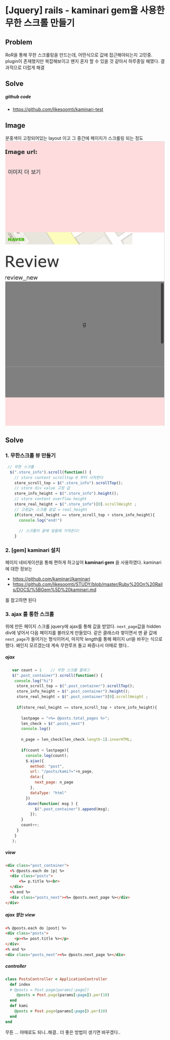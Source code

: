 # [Jquery] rails - kaminari gem을 사용한 무한 스크롤 만들기

## Problem 
RoR을 통해 무한 스크롤링을 만드는데, 어떤식으로 값에 접근해야되는지 고민중. plugin이 존재했지만 복잡해보이고 왠지 혼자 할 수 있을 것 같아서 하루종일 해맸다. 결과적으로 더럽게 해결

## Solve 
##### github code
- https://github.com/likesoomti/kaminari-test

## Image
분홍색이 고정되어있는 layout 이고 그 중간에 페이지가 스크롤링 되는 정도 
![Alt text](../IMG/html_Infinite_Scroll.png)
## Solve

### 1. 무한스크롤 뷰  만들기 
```javascript
 // 무한 스크롤 
  $(".store_info").scroll(function() {
    // store content scrolltop 0 부터 시작한다
    store_scroll_top = $(".store_info").scrollTop();
    // store div value 고정 값 
    store_info_height = $(".store_info").height();  
    // store content overflow height
    store_real_height = $(".store_info")[0].scrollHeight ;
    // 고정값+ 스크롤 끝값 = real_height
    if(store_real_height == store_scroll_top + store_info_height){
      console.log("end!")

      // 스크롤이 끝에 닿을때 가져온다! 
    }
``` 
### 2. [gem] kaminari  설치 
페이지 네비게이션을 통해 편하게 하고싶어 **kaminari gem** 을 사용하였다. kaminari 에 대한 정보는  
- https://github.com/kaminari/kaminari
- https://github.com/likesoomti/STUDY/blob/master/Ruby%20On%20Rails/DOCS/%5BGem%5D%20kaminari.md

를 참고하면 된다 

### 3. ajax 를 통한 스크롤 
위에 만든 페이지 스크롤 jquery에 ajax를 통해 값을 받았다. `next_page`값을 hidden div에 넣어서 다음 페이지를 불러오게 만들었다. 같은 클래스라 쌓이면서 맨 끝 값에 `next_page`가 들어가는 형식이어서, 마지막 *length*를 통해 페이지 url을 바꾸는 식으로 했다. 왜인지 모르겠는데 계속 무한루프 돌고 짜증나서 야매로 했다..
##### ajax
```javascript
   var count = 1    // 무한 스크롤 플래그
   $(".post_container").scroll(function() {
    console.log("hi")
     store_scroll_top = $(".post_container").scrollTop();
     store_info_height = $(".post_container").height();
     store_real_height = $(".post_container")[0].scrollHeight ;
    
     if(store_real_height == store_scroll_top + store_info_height){

       lastpage = "<%= @posts.total_pages %>";       
       len_check = $(".posts_next")
       console.log()

       n_page = len_check[len_check.length-1].innerHTML;

       if(count < lastpage){
         console.log(count);
         $.ajax({
           method: "post",
           url: "/posts/kami?="+n_page,
           data:{
             next_page: n_page
           },
           dataType: "html"   
         })
         .done(function( msg ) {
             $(".post_container").append(msg);
           }); 
       }
       count++;
     }
    }
   );
  ```
##### view 
```html
<div class="post_container">
  <% @posts.each do |p| %>
  <div class="posts">
      <%= p.title %><br>
  </div> 
  <% end %>
  <div class="posts_next"><%= @posts.next_page %></div>
</div>
```
##### ajax 받는 view 
```html
<% @posts.each do |post| %>
<div class="posts">
    <p><%= post.title %></p>
</div>
<% end %>
<div class="posts_next"><%= @posts.next_page %></div>
```
##### controller
```ruby
class PostsController < ApplicationController
  def index
  # @posts = Post.page(params[:page])
     @posts = Post.page(params[:page]).per(10)
  end
  def kami
    @posts = Post.page(params[:page]).per(10)
  end
end
```
무튼 ... 야매로도 되니..해결.. 더 좋은 방법이 생기면 바꾸겠다..